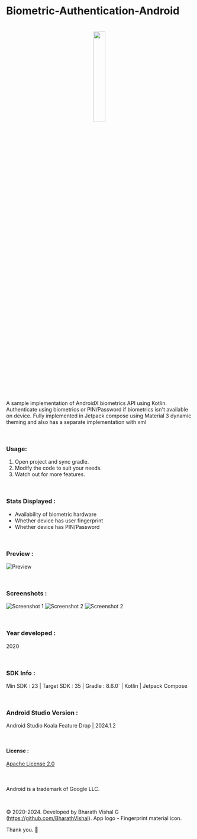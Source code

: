 # Biometric-Authentication-Android
 
<h1 align=center>
<img src="Logo/icon.png" width=25%>
</h1>

A sample implementation of AndroidX biometrics API using Kotlin. Authenticate using biometrics or PIN/Password if biometrics isn't available on device. Fully implemented in Jetpack compose using Material 3 dynamic theming and also has a separate implementation with xml

&nbsp;
### Usage:
1. Open project and sync gradle.
2. Modify the code to suit your needs.
3. Watch out for more features.

&nbsp;
### Stats Displayed :
- Availability of biometric hardware
- Whether device has user fingerprint
- Whether device has PIN/Password


&nbsp;
### Preview : 
![Preview](https://github.com/BharathVishal/Biometric-Authentication-Android/blob/master/Preview/PreviewGif.gif)


&nbsp;
### Screenshots : 
![Screenshot 1](https://github.com/BharathVishal/Biometric-Authentication-Android/blob/master/Screenshots/1.png?s=10)
![Screenshot 2](https://github.com/BharathVishal/Biometric-Authentication-Android/blob/master/Screenshots/2.png?s=10)
![Screenshot 2](https://github.com/BharathVishal/Biometric-Authentication-Android/blob/master/Screenshots/3.jpg?s=10)



&nbsp;
### Year developed : 
2020


&nbsp;

### SDK Info : 
Min SDK : 23  | Target SDK : 35 | Gradle : 8.6.0`  | Kotlin | Jetpack Compose

&nbsp;


### Android Studio Version : 
Android Studio Koala Feature Drop | 2024.1.2


&nbsp;

#### License : 
[Apache License 2.0](https://github.com/BharathVishal/Biometric-Authentication-Android/blob/master/LICENSE)
&nbsp;

&nbsp;
####
Android is a trademark of Google LLC.  

&nbsp;

© 2020-2024. Developed by Bharath Vishal G (https://github.com/BharathVishal).
App logo - Fingerprint material icon.

Thank you. :slightly_smiling_face:

